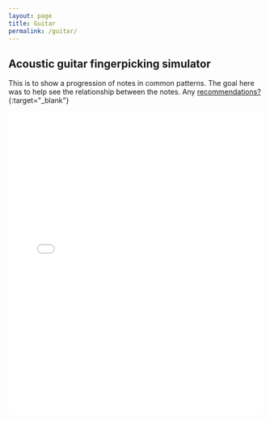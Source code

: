 ```yaml
---
layout: page
title: Guitar
permalink: /guitar/
---
```

## Acoustic guitar fingerpicking simulator
This is to show a progression of notes in common patterns. The goal here was to help see the relationship between the notes. Any [recommendations?](https://forms.gle/CNwTc8xPk3tQ4UUS9){:target="_blank"}

<iframe src="/iframe.html" height="600px" width="100%" style="border:none;"></iframe>
